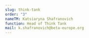 ```yaml
---
slug: think-tank
order: "3"
nameTM: Katsiaryna Shafranovich
function: Head of Think Tank
mail: k.shafranovich@beta-europe.org
---
```

